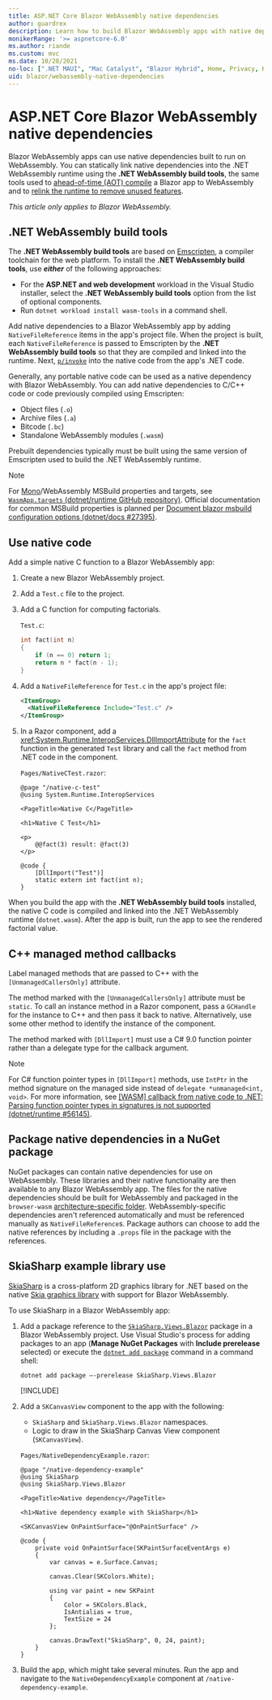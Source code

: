 ```yaml
---
title: ASP.NET Core Blazor WebAssembly native dependencies
author: guardrex
description: Learn how to build Blazor WebAssembly apps with native dependencies built to run on WebAssembly in the browser.
monikerRange: '>= aspnetcore-6.0'
ms.author: riande
ms.custom: mvc
ms.date: 10/28/2021
no-loc: [".NET MAUI", "Mac Catalyst", "Blazor Hybrid", Home, Privacy, Kestrel, appsettings.json, "ASP.NET Core Identity", cookie, Cookie, Blazor, "Blazor Server", "Blazor WebAssembly", "Identity", "Let's Encrypt", Razor, SignalR]
uid: blazor/webassembly-native-dependencies
---
```

# ASP.NET Core Blazor WebAssembly native dependencies

Blazor WebAssembly apps can use native dependencies built to run on WebAssembly. You can statically link native dependencies into the .NET WebAssembly runtime using the **.NET WebAssembly build tools**, the same tools used to [ahead-of-time (AOT) compile](xref:blazor/host-and-deploy/webassembly#ahead-of-time-aot-compilation) a Blazor app to WebAssembly and to [relink the runtime to remove unused features](xref:blazor/host-and-deploy/webassembly#runtime-relinking).

*This article only applies to Blazor WebAssembly.*

## .NET WebAssembly build tools

The **.NET WebAssembly build tools** are based on [Emscripten](https://emscripten.org/), a compiler toolchain for the web platform. To install the **.NET WebAssembly build tools**, use ***either*** of the following approaches:

* For the **ASP.NET and web development** workload in the Visual Studio installer, select the **.NET WebAssembly build tools** option from the list of optional components.
* Run `dotnet workload install wasm-tools` in a command shell.

Add native dependencies to a Blazor WebAssembly app by adding `NativeFileReference` items in the app's project file. When the project is built, each `NativeFileReference` is passed to Emscripten by the **.NET WebAssembly build tools** so that they are compiled and linked into the runtime. Next, [`p/invoke`](/dotnet/standard/native-interop/pinvoke) into the native code from the app's .NET code.

Generally, any portable native code can be used as a native dependency with Blazor WebAssembly. You can add native dependencies to C/C++ code or code previously compiled using Emscripten:

* Object files (`.o`)
* Archive files (`.a`)
* Bitcode (`.bc`)
* Standalone WebAssembly modules (`.wasm`)

Prebuilt dependencies typically must be built using the same version of Emscripten used to build the .NET WebAssembly runtime.

> [!NOTE]
> For [Mono](https://github.com/mono/mono)/WebAssembly MSBuild properties and targets, see [`WasmApp.targets` (dotnet/runtime GitHub repository)](https://github.com/dotnet/runtime/blob/main/src/mono/wasm/build/WasmApp.targets). Official documentation for common MSBuild properties is planned per [Document blazor msbuild configuration options (dotnet/docs #27395)](https://github.com/dotnet/docs/issues/27395).

## Use native code

Add a simple native C function to a Blazor WebAssembly app:

1. Create a new Blazor WebAssembly project.
1. Add a `Test.c` file to the project.
1. Add a C function for computing factorials.

   `Test.c`:

   ```c
   int fact(int n)
   {
       if (n == 0) return 1;
       return n * fact(n - 1);
   }
   ```

1. Add a `NativeFileReference` for `Test.c` in the app's project file:

   ```xml
   <ItemGroup>
     <NativeFileReference Include="Test.c" />
   </ItemGroup>
   ```

1. In a Razor component, add a <xref:System.Runtime.InteropServices.DllImportAttribute> for the `fact` function in the generated `Test` library and call the `fact` method from .NET code in the component.

   `Pages/NativeCTest.razor`:

   ```razor
   @page "/native-c-test"
   @using System.Runtime.InteropServices

   <PageTitle>Native C</PageTitle>

   <h1>Native C Test</h1>

   <p>
       @@fact(3) result: @fact(3)
   </p>

   @code {
       [DllImport("Test")]
       static extern int fact(int n);
   }
   ```

When you build the app with the **.NET WebAssembly build tools** installed, the native C code is compiled and linked into the .NET WebAssembly runtime (`dotnet.wasm`). After the app is built, run the app to see the rendered factorial value.

## C++ managed method callbacks

Label managed methods that are passed to C++ with the `[UnmanagedCallersOnly]` attribute.

The method marked with the `[UnmanagedCallersOnly]` attribute must be `static`. To call an instance method in a Razor component, pass a `GCHandle` for the instance to C++ and then pass it back to native. Alternatively, use some other method to identify the instance of the component.

The method marked with `[DllImport]` must use a C# 9.0 function pointer rather than a delegate type for the callback argument.

> [!NOTE]
> For C# function pointer types in `[DllImport]` methods, use `IntPtr` in the method signature on the managed side instead of `delegate *unmanaged<int, void>`. For more information, see [[WASM] callback from native code to .NET: Parsing function pointer types in signatures is not supported (dotnet/runtime #56145)](https://github.com/dotnet/runtime/issues/56145).

## Package native dependencies in a NuGet package

NuGet packages can contain native dependencies for use on WebAssembly. These libraries and their native functionality are then available to any Blazor WebAssembly app. The files for the native dependencies should be built for WebAssembly and packaged in the `browser-wasm` [architecture-specific folder](/nuget/create-packages/supporting-multiple-target-frameworks#architecture-specific-folders). WebAssembly-specific dependencies aren't referenced automatically and must be referenced manually as `NativeFileReference`s. Package authors can choose to add the native references by including a `.props` file in the package with the references.

## SkiaSharp example library use

[SkiaSharp](https://github.com/mono/SkiaSharp) is a cross-platform 2D graphics library for .NET based on the native [Skia graphics library](https://skia.org/) with support for Blazor WebAssembly.

To use SkiaSharp in a Blazor WebAssembly app:

1. Add a package reference to the [`SkiaSharp.Views.Blazor`](https://www.nuget.org/packages/SkiaSharp.Views.Blazor) package in a Blazor WebAssembly project. Use Visual Studio's process for adding packages to an app (**Manage NuGet Packages** with **Include prerelease** selected) or execute the [`dotnet add package`](/dotnet/core/tools/dotnet-add-package) command in a command shell:

   ```dotnetcli
   dotnet add package –-prerelease SkiaSharp.Views.Blazor
   ```

   [!INCLUDE[](~/includes/package-reference.md)]

1. Add a `SKCanvasView` component to the app with the following:

   * `SkiaSharp` and `SkiaSharp.Views.Blazor` namespaces.
   * Logic to draw in the SkiaSharp Canvas View component (`SKCanvasView`).

   `Pages/NativeDependencyExample.razor`:

   ```razor
   @page "/native-dependency-example"
   @using SkiaSharp
   @using SkiaSharp.Views.Blazor

   <PageTitle>Native dependency</PageTitle>

   <h1>Native dependency example with SkiaSharp</h1>

   <SKCanvasView OnPaintSurface="@OnPaintSurface" />

   @code {
       private void OnPaintSurface(SKPaintSurfaceEventArgs e)
       {
           var canvas = e.Surface.Canvas;

           canvas.Clear(SKColors.White);

           using var paint = new SKPaint
           {
               Color = SKColors.Black,
               IsAntialias = true,
               TextSize = 24
           };

           canvas.DrawText("SkiaSharp", 0, 24, paint);
       }
   }
   ```

1. Build the app, which might take several minutes. Run the app and navigate to the `NativeDependencyExample` component at `/native-dependency-example`.
